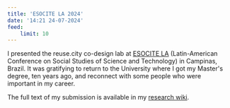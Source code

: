```yaml
---
title: 'ESOCITE LA 2024'
date: '14:21 24-07-2024'
feed:
    limit: 10
---
```


I presented the reuse.city co-design lab at [ESOCITE LA](https://www.esocite2024.com.br/) (Latin-American Conference on Social Studies of Science and Technology) in Campinas, Brazil. It was gratifying to return to the University where I got my Master's degree, ten years ago, and reconnect with some people who were important in my career.

The full text of my submission is available in my [research wiki](https://wiki.reuse.city/opendott/public/online-codesign-lab-reuse-city).